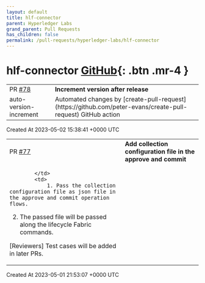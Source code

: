 ```yaml
---
layout: default
title: hlf-connector
parent: Hyperledger Labs
grand_parent: Pull Requests
has_children: false
permalink: /pull-requests/hyperledger-labs/hlf-connector
---
```


# hlf-connector <span class="fs-3 right-align">[GitHub](https://github.com/hyperledger-labs/hlf-connector){: .btn .mr-4 }</span>


<div>
    <table>
        <tr>
            <td>
                PR <a href="https://github.com/hyperledger-labs/hlf-connector/pull/78" class=".btn">#78</a>
            </td>
            <td>
                <b>
                    Increment version after release
                </b>
            </td>
        </tr>
        <tr>
            <td>
                <span class="chip">auto-version-increment</span>
            </td>
            <td>
                Automated changes by [create-pull-request](https://github.com/peter-evans/create-pull-request) GitHub action
            </td>
        </tr>
    </table>
    <div class="right-align">
        Created At 2023-05-02 15:38:41 +0000 UTC
    </div>
</div>

<div>
    <table>
        <tr>
            <td>
                PR <a href="https://github.com/hyperledger-labs/hlf-connector/pull/77" class=".btn">#77</a>
            </td>
            <td>
                <b>
                    Add collection configuration file in the approve and commit
                </b>
            </td>
        </tr>
        <tr>
            <td>
                
            </td>
            <td>
                1. Pass the collection configuration file as json file in the approve and commit operation flows.
2. The passed file will be passed along the lifecycle Fabric commands.

[Reviewers] Test cases will be added in later PRs.
            </td>
        </tr>
    </table>
    <div class="right-align">
        Created At 2023-05-01 21:53:07 +0000 UTC
    </div>
</div>

